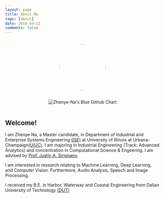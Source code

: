 ```yaml
---
layout: page
title: About Me
tags: [about]
date: 2018-04-12
comments: false
---
```

    
<img src="https://github.com/Zhenye-Na/Zhenye-Na.github.io/blob/master/assets/img/avatar/avatar.jpg?raw=true" class="avatar" vspace="50" />


<div align="center">
<img src="http://ghchart.rshah.org/1d58a6/Zhenye-Na" alt="Zhenye-Na's Blue Github Chart" />
<br><br>
</div>
 

## Welcome!

I am Zhenye Na, a Master candidate, in Department of Industrial and Enterprise Systems Engineering [(ISE)](https://ise.illinois.edu/) at University of Illinois at Urbana-Champaign[(UIUC)](http://illinois.edu/). I am majoring in Industrial Engineering (Track: Advanced Analytics) and concentration in Computational Science & Engeering. I am advised by [Prof. Justin A. Sirignano](http://jasirign.github.io/).

I am interested in research relating to Machine Learning, Deep Learning, and Computer Vision. Furthermore, Audio Analysis, Speech and Image Processing.

I received my B.E. in Harbor, Waterway and Coastal Engineering from Dalian University of Technology [(DUT)](http://en.dlut.edu.cn/)




<style>
<!--img.center {
    display: block;
    margin: 0 auto;
}-->

img.avatar {
    border-radius: 50%;
    display: block;
    margin: 30px auto;
    width: 150px;
}

.tags {
    <!--list-style: none;-->
    padding: 0 0 25px 0;
    <!--text-align: center;-->
    font-size: 15px;
    word-spacing: 30px;
}

a:hover {
    text-decoration: none;
}

</style>
